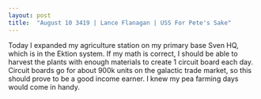 ```yaml
---
layout: post
title:  "August 10 3419 | Lance Flanagan | USS For Pete's Sake"
---
```


<p>Today I expanded my agriculture station on my primary base Sven HQ, which is in the Ektion system. If my math is correct, I should be able to harvest the plants with enough materials to create 1 circuit board each day. Circuit boards go for about 900k units on the galactic trade market, so this should prove to be a good income earner. I knew my pea farming days would come in handy.</p>

<!--more-->



